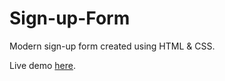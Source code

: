 # Sign-up-Form

Modern sign-up form created using HTML & CSS.

Live demo [here](https://georgedickinson1.github.io/Sign-up-Form/).